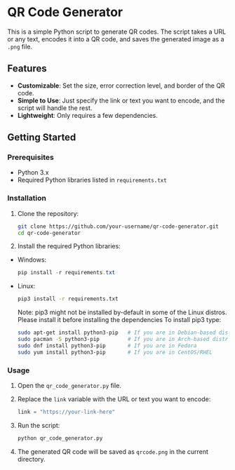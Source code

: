 # QR Code Generator

This is a simple Python script to generate QR codes. The script takes a URL or any text, encodes it into a QR code, and saves the generated image as a `.png` file.

## Features

- **Customizable**: Set the size, error correction level, and border of the QR code.
- **Simple to Use**: Just specify the link or text you want to encode, and the script will handle the rest.
- **Lightweight**: Only requires a few dependencies.

## Getting Started

### Prerequisites

- Python 3.x
- Required Python libraries listed in `requirements.txt`

### Installation

1. Clone the repository:

    ```bash
    git clone https://github.com/your-username/qr-code-generator.git
    cd qr-code-generator
    ```

2. Install the required Python libraries:

- Windows:
    ```powershell
    pip install -r requirements.txt
    ```
- Linux:
    ```bash
    pip3 install -r requirements.txt
    ```
    Note: pip3 might not be installed by-default in some of the Linux distros. Please install it before installing the dependencies
    To install pip3 type:
    ```bash
    sudo apt-get install python3-pip   # If you are in Debian-based disto
    sudo pacman -S python3-pip         # If you are in Arch-based distro
    sudo dnf install python3-pip       # If you are in Fedora
    sudo yum install python3-pip       # If you are in CentOS/RHEL
    ```

### Usage

1. Open the `qr_code_generator.py` file.

2. Replace the `link` variable with the URL or text you want to encode:

    ```python
    link = "https://your-link-here"
    ```

3. Run the script:

    ```bash
    python qr_code_generator.py
    ```

4. The generated QR code will be saved as `qrcode.png` in the current directory.
